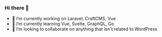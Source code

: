 ### Hi there 👋

- 🔭 I’m currently working on Laravel, CraftCMS, Vue
- 🌱 I’m currently learning Vue, Svelte, GraphQL, Go
- 👯 I’m looking to collaborate on anything that isn't related to WordPress
